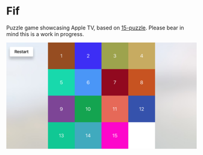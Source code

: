 # Fif
Puzzle game showcasing Apple TV, based on [15-puzzle](https://en.wikipedia.org/wiki/15_puzzle). Please bear in mind this is a work in progress.

![Fif example](images/fif_example.png)